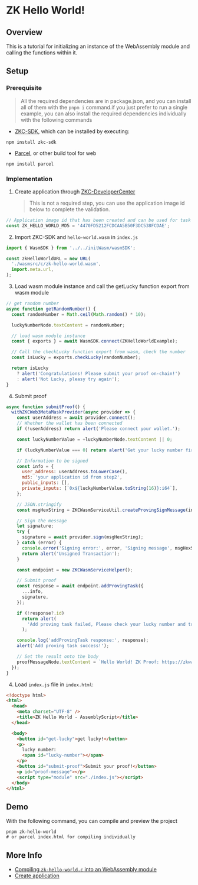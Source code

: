 # ZK Hello World!

## Overview

This is a tutorial for initializing an instance of the WebAssembly module and calling the functions within it.

## Setup

### Prerequisite

> All the required dependencies are in package.json, and you can install all of them with the `pnpm i` command.if you just prefer to run a single example, you can also install the required dependencies individually with the following commands

- [ZKC-SDK][1], which can be installed by executing:

```shell
npm install zkc-sdk
```

- [Parcel][2], or other build tool for web

```shell
npm install parcel
```

### Implementation

1.  Create application through [ZKC-DeveloperCenter][3]

    > This is not a required step, you can use the application image id below to complete the validation.

```javascript
// Application image id that has been created and can be used for task proofing, of course, you can upload the wasm application yourself to get the application id (which will cost some ETH)
const ZK_HELLO_WORLD_MD5 = '4470FD5212FCDCAA5B50F3DC538FCDAE';
```

2.  Import ZKC-SDK and `hello-world.wasm` in `index.js`

```javascript
import { WasmSDK } from '../../initWasm/wasmSDK';

const zkHelloWorldURL = new URL(
  './wasmsrc/c/zk-hello-world.wasm',
  import.meta.url,
);
```

3.  Load wasm module instance and call the getLucky function export from wasm module

```javascript
// get random number
async function getRandomNumber() {
  const randomNumber = Math.ceil(Math.random() * 10);

  luckyNumberNode.textContent = randomNumber;

  // load wasm module instance
  const { exports } = await WasmSDK.connect(ZKHelloWorldExample);

  // Call the checkLucky function export from wasm, check the number
  const isLucky = exports.checkLucky(randomNumber);

  return isLucky
    ? alert('Congratulations! Please submit your proof on-chain!')
    : alert('Not Lucky, pleasy try again');
}
```

4.  Submit proof

```javascript
async function submitProof() {
  withZKCWeb3MetaMaskProvider(async provider => {
    const userAddress = await provider.connect();
    // Whether the wallet has been connected
    if (!userAddress) return alert('Please connect your wallet.');

    const luckyNumberValue = +luckyNumberNode.textContent || 0;

    if (luckyNumberValue === 0) return alert('Get your lucky number first!');

    // Information to be signed
    const info = {
      user_address: userAddress.toLowerCase(),
      md5: 'your application id from step2',
      public_inputs: [],
      private_inputs: [`0x${luckyNumberValue.toString(16)}:i64`],
    };

    // JSON.stringify
    const msgHexString = ZKCWasmServiceUtil.createProvingSignMessage(info);

    // Sign the message
    let signature;
    try {
      signature = await provider.sign(msgHexString);
    } catch (error) {
      console.error('Signing error:', error, 'Signing message', msgHexString);
      return alert('Unsigned Transaction');
    }

    const endpoint = new ZKCWasmServiceHelper();

    // Submit proof
    const response = await endpoint.addProvingTask({
      ...info,
      signature,
    });

    if (!response?.id)
      return alert(
        'Add proving task failed, Please check your lucky number and try again!',
      );

    console.log('addProvingTask response:', response);
    alert('Add proving task success!');

    // Set the result onto the body
    proofMessageNode.textContent = `Hello World! ZK Proof: https://zkwasm-explorer.delphinuslab.com/task/${response.id}`;
  });
}
```

4.  Load `index.js` file in `index.html`:

```html
<!doctype html>
<html>
  <head>
    <meta charset="UTF-8" />
    <title>ZK Hello World - AssemblyScript</title>
  </head>

  <body>
    <button id="get-lucky">get lucky!</button>
    <p>
      lucky number:
      <span id="lucky-number"></span>
    </p>
    <button id="submit-proof">Submit your proof!</button>
    <p id="proof-message"></p>
    <script type="module" src="./index.js"></script>
  </body>
</html>
```

## Demo

With the following command, you can compile and preview the project

```shell
pnpm zk-hello-world
# or parcel index.html for compiling individually
```

## More Info

- [Compiling `zk-hello-world.c` into an WebAssembly module](./wasmsrc/c/README.md)
- [Create application][3]

[1]: https://github.com/zkcrossteam/ZKC-SDK
[2]: https://parceljs.org/
[3]: https://dev.zkcross.org/create-app
